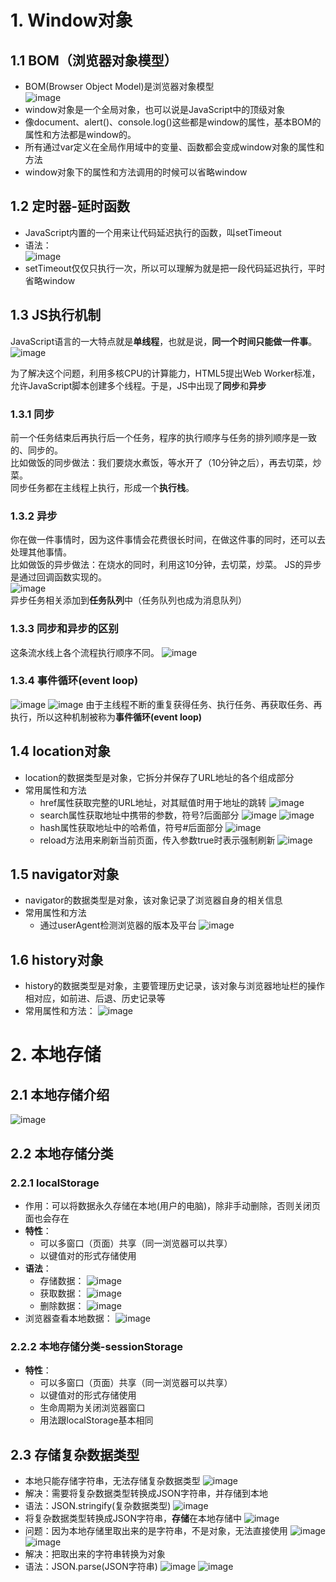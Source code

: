 # 1. Window对象

## 1.1 BOM（浏览器对象模型）
 - BOM(Browser Object Model)是浏览器对象模型  
![image](https://github.com/Happy-jianghui/Frontend-Learning/assets/98568967/c706f1e7-3f1d-4665-8bd7-a497bd63d4ca)
 - window对象是一个全局对象，也可以说是JavaScript中的顶级对象
 - 像document、alert()、console.log()这些都是window的属性，基本BOM的属性和方法都是window的。
 - 所有通过var定义在全局作用域中的变量、函数都会变成window对象的属性和方法
 - window对象下的属性和方法调用的时候可以省略window

## 1.2 定时器-延时函数
 - JavaScript内置的一个用来让代码延迟执行的函数，叫setTimeout
 - 语法：  
![image](https://github.com/Happy-jianghui/Frontend-Learning/assets/98568967/3dd8d4f0-4864-4a63-a7a6-91c1f98cd750)
 - setTimeout仅仅只执行一次，所以可以理解为就是把一段代码延迟执行，平时省略window

## 1.3 JS执行机制
JavaScript语言的一大特点就是**单线程**，也就是说，**同一个时间只能做一件事**。
![image](https://github.com/Happy-jianghui/Frontend-Learning/assets/98568967/83e8f920-c65d-4112-b3a4-d7bc7ec9c553)

为了解决这个问题，利用多核CPU的计算能力，HTML5提出Web Worker标准，允许JavaScript脚本创建多个线程。于是，JS中出现了**同步**和**异步**

### 1.3.1 同步
前一个任务结束后再执行后一个任务，程序的执行顺序与任务的排列顺序是一致的、同步的。  
比如做饭的同步做法：我们要烧水煮饭，等水开了（10分钟之后），再去切菜，炒菜。  
同步任务都在主线程上执行，形成一个**执行栈**。

### 1.3.2 异步
你在做一件事情时，因为这件事情会花费很长时间，在做这件事的同时，还可以去处理其他事情。  
比如做饭的异步做法：在烧水的同时，利用这10分钟，去切菜，炒菜。 
JS的异步是通过回调函数实现的。  
![image](https://github.com/Happy-jianghui/Frontend-Learning/assets/98568967/c2dea049-b244-4ef6-8b62-92946def7cda)  
异步任务相关添加到**任务队列**中（任务队列也成为消息队列）

### 1.3.3 同步和异步的区别
这条流水线上各个流程执行顺序不同。
![image](https://github.com/Happy-jianghui/Frontend-Learning/assets/98568967/af2d324f-e2b1-4641-8910-48b54b0aeac1)

### 1.3.4 事件循环(event loop)
![image](https://github.com/Happy-jianghui/Frontend-Learning/assets/98568967/2f32640b-9c84-4d7e-b6b3-37e2c0dfa2be)
![image](https://github.com/Happy-jianghui/Frontend-Learning/assets/98568967/e65f5b20-89f6-4dc9-bd64-34316a20ff7e)
由于主线程不断的重复获得任务、执行任务、再获取任务、再执行，所以这种机制被称为**事件循环(event loop)**


## 1.4 location对象
 - location的数据类型是对象，它拆分并保存了URL地址的各个组成部分
 - 常用属性和方法
    - href属性获取完整的URL地址，对其赋值时用于地址的跳转
    ![image](https://github.com/Happy-jianghui/Frontend-Learning/assets/98568967/d9d17200-321f-42b2-a3bb-ea91858c2053)
    - search属性获取地址中携带的参数，符号?后面部分
    ![image](https://github.com/Happy-jianghui/Frontend-Learning/assets/98568967/4d28505b-5584-46de-828a-6070b666aeb9)
    ![image](https://github.com/Happy-jianghui/Frontend-Learning/assets/98568967/fd94c686-b466-478d-8eb6-458f79ed9359)
    - hash属性获取地址中的哈希值，符号#后面部分
    ![image](https://github.com/Happy-jianghui/Frontend-Learning/assets/98568967/d0fe594a-c0b7-40ba-bffe-fb194513c46e)
    - reload方法用来刷新当前页面，传入参数true时表示强制刷新
    ![image](https://github.com/Happy-jianghui/Frontend-Learning/assets/98568967/3e432fe9-b988-413a-8331-89055c4055a4)

## 1.5 navigator对象
 - navigator的数据类型是对象，该对象记录了浏览器自身的相关信息
 - 常用属性和方法
   - 通过userAgent检测浏览器的版本及平台
   ![image](https://github.com/Happy-jianghui/Frontend-Learning/assets/98568967/b837c9e5-746c-48cd-b147-13b878f1b419)

## 1.6 history对象
 - history的数据类型是对象，主要管理历史记录，该对象与浏览器地址栏的操作相对应，如前进、后退、历史记录等
 - 常用属性和方法：
 ![image](https://github.com/Happy-jianghui/Frontend-Learning/assets/98568967/4f3d1d3c-0a0f-46d0-b59e-b997bae0a958)


# 2. 本地存储
## 2.1 本地存储介绍
![image](https://github.com/Happy-jianghui/Frontend-Learning/assets/98568967/7ef4c926-3043-4f74-aaed-ece555614d4b)


## 2.2 本地存储分类
### 2.2.1 localStorage
 - 作用：可以将数据永久存储在本地(用户的电脑)，除非手动删除，否则关闭页面也会存在
 - **特性**：
    - 可以多窗口（页面）共享（同一浏览器可以共享）
    - 以键值对的形式存储使用
 - **语法**：
    - 存储数据：
    ![image](https://github.com/Happy-jianghui/Frontend-Learning/assets/98568967/f8a9a202-9a02-4765-a8f6-22f8c03380a7)
    - 获取数据：
    ![image](https://github.com/Happy-jianghui/Frontend-Learning/assets/98568967/380473a3-be68-44f8-b99c-768a0bc58ffb)
    - 删除数据：
    ![image](https://github.com/Happy-jianghui/Frontend-Learning/assets/98568967/c745047a-1a0d-4ab2-a7b9-d8442ade7edb)
 - 浏览器查看本地数据：
![image](https://github.com/Happy-jianghui/Frontend-Learning/assets/98568967/e639a008-e96f-4cec-822e-e48afcd46adf)

### 2.2.2 本地存储分类-sessionStorage
 - **特性**：
    - 可以多窗口（页面）共享（同一浏览器可以共享）
    - 以键值对的形式存储使用
    - 生命周期为关闭浏览器窗口
    - 用法跟localStorage基本相同


## 2.3 存储复杂数据类型
 - 本地只能存储字符串，无法存储复杂数据类型
 ![image](https://github.com/Happy-jianghui/Frontend-Learning/assets/98568967/f7bcadd7-3f06-482b-a3ab-17c8d917492b)
 - 解决：需要将复杂数据类型转换成JSON字符串，并存储到本地
 - 语法：JSON.stringify(复杂数据类型)
 ![image](https://github.com/Happy-jianghui/Frontend-Learning/assets/98568967/1a71dc1e-7446-4d30-a4d6-13411d7952a5)
 - 将复杂数据类型转换成JSON字符串，**存储**在本地存储中
 ![image](https://github.com/Happy-jianghui/Frontend-Learning/assets/98568967/412a906d-a444-4bf3-912e-0fc024bf9688)
 - 问题：因为本地存储里取出来的是字符串，不是对象，无法直接使用
 ![image](https://github.com/Happy-jianghui/Frontend-Learning/assets/98568967/7a545fe5-6dcf-4f30-888d-967e562e8686)
 ![image](https://github.com/Happy-jianghui/Frontend-Learning/assets/98568967/3690cb22-a4ea-4eff-a4e1-5712af66748d)
 - 解决：把取出来的字符串转换为对象
 - 语法：JSON.parse(JSON字符串)
 ![image](https://github.com/Happy-jianghui/Frontend-Learning/assets/98568967/aa0a7a74-e586-4726-bdc3-b62fb3746ff3)
 ![image](https://github.com/Happy-jianghui/Frontend-Learning/assets/98568967/257feff3-6002-4305-88fd-c34eb695a124)


















